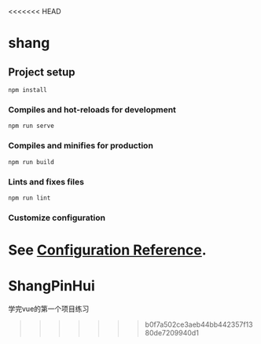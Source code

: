 <<<<<<< HEAD
# shang

## Project setup
```
npm install
```

### Compiles and hot-reloads for development
```
npm run serve
```

### Compiles and minifies for production
```
npm run build
```

### Lints and fixes files
```
npm run lint
```

### Customize configuration
See [Configuration Reference](https://cli.vuejs.org/config/).
=======
# ShangPinHui
学完vue的第一个项目练习
>>>>>>> b0f7a502ce3aeb44bb442357f1380de7209940d1
